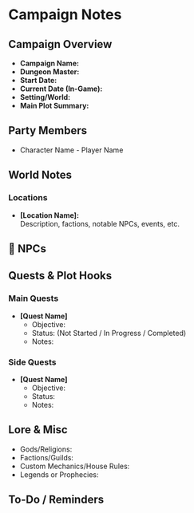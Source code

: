 # Campaign Notes

## Campaign Overview

- **Campaign Name:**
- **Dungeon Master:**
- **Start Date:**
- **Current Date (In-Game):**
- **Setting/World:**
- **Main Plot Summary:**

## Party Members

- Character Name - Player Name

## World Notes

### Locations

- **[Location Name]:**  
  Description, factions, notable NPCs, events, etc.

## 👤 NPCs

## Quests & Plot Hooks

### Main Quests

- **[Quest Name]**
  - Objective:
  - Status: (Not Started / In Progress / Completed)
  - Notes:

### Side Quests

- **[Quest Name]**
  - Objective:
  - Status:
  - Notes:

## Lore & Misc

- Gods/Religions:
- Factions/Guilds:
- Custom Mechanics/House Rules:
- Legends or Prophecies:

## To-Do / Reminders
